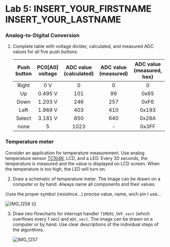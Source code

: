 # Lab 5: INSERT_YOUR_FIRSTNAME INSERT_YOUR_LASTNAME

### Analog-to-Digital Conversion

1. Complete table with voltage divider, calculated, and measured ADC values for all five push buttons.

   | **Push button** | **PC0[A0] voltage** | **ADC value (calculated)** | **ADC value (measured)** | **ADC value (measured, hex)** |
   | :-: | :-: | :-: | :-: | :-: |
   | Right  | 0&nbsp;V     | 0    | 0   | 0     |
   | Up     | 0.495&nbsp;V | 101  | 99  | 0x65  |
   | Down   | 1.203&nbsp;V | 246  | 257 | 0xF6  |
   | Left   | 1.969&nbsp;V | 403  | 410 | 0x193 |
   | Select | 3.181&nbsp;V | 650  | 640 | 0x28A |
   | none   | 5            | 1023 |  -  | 0x3FF |

### Temperature meter

Consider an application for temperature measurement. Use analog temperature sensor [TC1046](http://ww1.microchip.com/downloads/en/DeviceDoc/21496C.pdf), LCD, and a LED. Every 30 seconds, the temperature is measured and the value is displayed on LCD screen. When the temperature is too high, the LED will turn on.

2. Draw a schematic of temperature meter. The image can be drawn on a computer or by hand. Always name all components and their values.

//use the proper symbol (resistnce...) precise value, name, wich pin I use...

   ![IMG_1258](https://user-images.githubusercontent.com/115087529/199303687-3312442b-2a25-4117-9ad9-56feb69cf34d.jpg)
]()

3. Draw two flowcharts for interrupt handler `TIMER1_OVF_vect` (which overflows every 1&nbsp;sec) and `ADC_vect`. The image can be drawn on a computer or by hand. Use clear descriptions of the individual steps of the algorithms.

   ![![IMG_1257](https://user-images.githubusercontent.com/115087529/199303853-6d029931-4d54-44c5-ae8f-a8fca6cb3433.jpg)
]()
